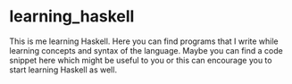 # learning_haskell

This is me learning Haskell. Here you can find programs that I write while learning concepts and syntax of the language.
Maybe you can find a code snippet here which might be useful to you or this can encourage you to start learning Haskell as well.
